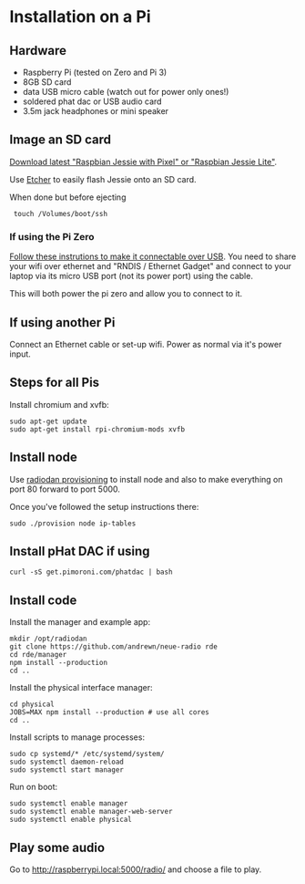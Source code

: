 # Installation on a Pi

## Hardware

* Raspberry Pi (tested on Zero and Pi 3)
* 8GB SD card 
* data USB micro cable (watch out for power only ones!)
* soldered phat dac or USB audio card
* 3.5m jack headphones or mini speaker

## Image an SD card

[Download latest "Raspbian Jessie with Pixel" or "Raspbian Jessie Lite"](https://www.raspberrypi.org/downloads/raspbian/).

Use [Etcher](https://etcher.io/) to easily flash Jessie onto an SD card.

When done but before ejecting

     touch /Volumes/boot/ssh

### If using the Pi Zero

[Follow these instrutions to make it connectable over USB](http://blog.gbaman.info/?p=791). You need to share your wifi over ethernet and "RNDIS / Ethernet Gadget" and connect to your laptop via its micro USB port (not its power port) using the cable. 

This will both power the pi zero and allow you to connect to it.

## If using another Pi

Connect an Ethernet cable or set-up wifi. Power as normal via it's power input.

## Steps for all Pis

Install chromium and xvfb:

    sudo apt-get update
    sudo apt-get install rpi-chromium-mods xvfb

## Install node


Use [radiodan provisioning](https://github.com/radiodan/provision) to install node and also to make everything on port 80 forward to port 5000. 

Once you've followed the setup instructions there:

    sudo ./provision node ip-tables

## Install pHat DAC if using

    curl -sS get.pimoroni.com/phatdac | bash

## Install code

Install the manager and example app:

    mkdir /opt/radiodan
    git clone https://github.com/andrewn/neue-radio rde
    cd rde/manager
    npm install --production
    cd ..

Install the physical interface manager:

    cd physical
    JOBS=MAX npm install --production # use all cores
    cd ..

Install scripts to manage processes:

    sudo cp systemd/* /etc/systemd/system/
    sudo systemctl daemon-reload
    sudo systemctl start manager

Run on boot:

    sudo systemctl enable manager
    sudo systemctl enable manager-web-server
    sudo systemctl enable physical

## Play some audio

Go to http://raspberrypi.local:5000/radio/ and choose a file to play.
